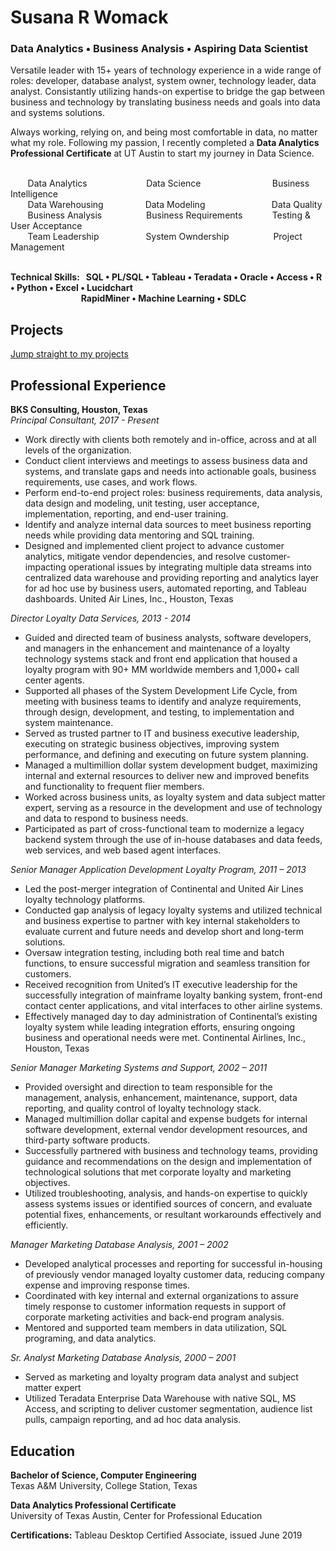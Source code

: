 # Susana R Womack

### Data Analytics • Business Analysis • Aspiring Data Scientist

Versatile leader with 15+ years of technology experience in a wide range of roles: developer, database analyst, system owner, technology leader, data analyst. Consistantly utilizing hands-on expertise to bridge the gap between business and technology by translating business needs and goals into data and systems solutions.

Always working, relying on, and being most comfortable in data, no matter what my role.  Following my passion, I recently completed a **Data Analytics Professional Certificate** at UT Austin to start my journey in Data Science.  
  
  
         
       Data Analytics                        Data Science                             Business Intelligence  
       Data Warehousing                 Data Modeling                           Data Quality  
       Business Analysis                  Business Requirements            Testing & User Acceptance  
       Team Leadership                   System Owndership                  Project Management  
        
  

  
**Technical Skills:   SQL • PL/SQL • Tableau • Teradata • Oracle • Access • R • Python • Excel • Lucidchart  
                                  RapidMiner • Machine Learning • SDLC**


## Projects
[Jump straight to my projects](https://github.com/SusanaWomack/SusanaWomack.github.io)

## Professional Experience  
**BKS Consulting, Houston, Texas**  
*Principal Consultant, 2017 - Present*

- Work directly with clients both remotely and in-office, across and at all levels of the organization.
- Conduct client interviews and meetings to assess business data and systems, and translate gaps
and needs into actionable goals, business requirements, use cases, and work flows.
- Perform end-to-end project roles: business requirements, data analysis, data design and modeling,
unit testing, user acceptance, implementation, reporting, and end-user training.
- Identify and analyze internal data sources to meet business reporting needs while providing data
mentoring and SQL training.
- Designed and implemented client project to advance customer analytics, mitigate vendor
dependencies, and resolve customer-impacting operational issues by integrating multiple data
streams into centralized data warehouse and providing reporting and analytics layer for ad hoc use
by business users, automated reporting, and Tableau dashboards.
United Air Lines, Inc., Houston, Texas
  
*Director Loyalty Data Services, 2013 - 2014*
- Guided and directed team of business analysts, software developers, and managers in the
enhancement and maintenance of a loyalty technology systems stack and front end application
that housed a loyalty program with 90+ MM worldwide members and 1,000+ call center agents.
- Supported all phases of the System Development Life Cycle, from meeting with business teams to
identify and analyze requirements, through design, development, and testing, to implementation
and system maintenance.
- Served as trusted partner to IT and business executive leadership, executing on strategic business
objectives, improving system performance, and defining and executing on future system planning.
- Managed a multimillion dollar system development budget, maximizing internal and external
resources to deliver new and improved benefits and functionality to frequent flier members.
- Worked across business units, as loyalty system and data subject matter expert, serving as a
resource in the development and use of technology and data to respond to business needs.
- Participated as part of cross-functional team to modernize a legacy backend system through the
use of in-house databases and data feeds, web services, and web based agent interfaces.
  
*Senior Manager Application Development Loyalty Program, 2011 – 2013*
- Led the post-merger integration of Continental and United Air Lines loyalty technology platforms.
- Conducted gap analysis of legacy loyalty systems and utilized technical and business expertise to
partner with key internal stakeholders to evaluate current and future needs and develop short and
long-term solutions.
- Oversaw integration testing, including both real time and batch functions, to ensure successful
migration and seamless transition for customers.
- Received recognition from United’s IT executive leadership for the successfully integration of
mainframe loyalty banking system, front-end contact center applications, and vital interfaces to
other airline systems.
- Effectively managed day to day administration of Continental’s existing loyalty system while leading
integration efforts, ensuring ongoing business and operational needs were met.
Continental Airlines, Inc., Houston, Texas
  
*Senior Manager Marketing Systems and Support, 2002 – 2011*
- Provided oversight and direction to team responsible for the management, analysis, enhancement,
maintenance, support, data reporting, and quality control of loyalty technology stack.
- Managed multimillion dollar capital and expense budgets for internal software development,
external vendor development resources, and third-party software products.
- Successfully partnered with business and technology teams, providing guidance and
recommendations on the design and implementation of technological solutions that met corporate
loyalty and marketing objectives.
- Utilized troubleshooting, analysis, and hands-on expertise to quickly assess systems issues or
identified sources of concern, and evaluate potential fixes, enhancements, or resultant workarounds
effectively and efficiently.

*Manager Marketing Database Analysis, 2001 – 2002*
- Developed analytical processes and reporting for successful in-housing of previously vendor
managed loyalty customer data, reducing company expense and improving response times.
- Coordinated with key internal and external organizations to assure timely response to customer
information requests in support of corporate marketing activities and back-end program analysis.
- Mentored and supported team members in data utilization, SQL programing, and data analytics.
  
*Sr. Analyst Marketing Database Analysis, 2000 – 2001*
- Served as marketing and loyalty program data analyst and subject matter expert
- Utilized Teradata Enterprise Data Warehouse with native SQL, MS Access, and scripting to deliver customer segmentation, audience list pulls, campaign reporting, and ad hoc data analysis.


## Education
**Bachelor of Science, Computer Engineering**  
Texas A&M University, College Station, Texas

**Data Analytics Professional Certificate**  
University of Texas Austin, Center for Professional Education

**Certifications:** Tableau Desktop Certified Associate, issued June 2019
